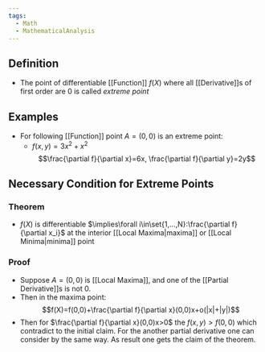 ```yaml
---
tags:
  - Math
  - MathematicalAnalysis
---
```

## Definition
- The point of differentiable [[Function]] $f(X)$ where all [[Derivative]]s of first order are 0 is called *extreme point*
## Examples
- For following [[Function]] point $A=(0,0)$ is an extreme point:
	- $f(x,y)=3x^2+x^2$
	$$\frac{\partial f}{\partial x}=6x, \frac{\partial f}{\partial y}=2y$$
## Necessary Condition for Extreme Points
### Theorem
- $f(X)$ is differentiable $\implies\forall i\in\set{1,...,N}:\frac{\partial f}{\partial x_i}$ at the interior [[Local Maxima|maxima]] or [[Local Minima|minima]] point
### Proof
- Suppose $A=(0,0)$ is [[Local Maxima]], and one of the [[Partial Derivative]]s is not 0. 
- Then in the maxima point: $$f(X)=f(0,0)+\frac{\partial f}{\partial x}(0,0)x+o(|x|+|y|)$$
- Then for $\frac{\partial f}{\partial x}(0,0)x>0$ the $f(x,y)>f(0,0)$ which contradict to the initial claim. For the another partial derivative one can consider by the same way. As result one gets the claim of the theorem.
